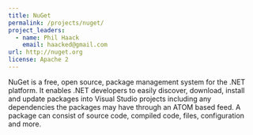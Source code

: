 ```yaml
---
title: NuGet
permalink: /projects/nuget/
project_leaders:
  - name: Phil Haack
    email: haacked@gmail.com
url: http://nuget.org
license: Apache 2
---
```

NuGet is a free, open source, package management system for the .NET platform. It enables .NET developers to easily discover, download, install and update packages into Visual Studio projects including any dependencies the packages may have through an ATOM based feed. A package can consist of source code, compiled code, files, configuration and more.